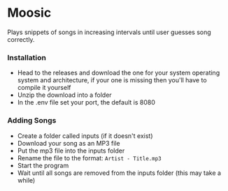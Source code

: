 # Moosic
Plays snippets of songs in increasing intervals until user guesses song correctly.

### Installation
- Head to the releases and download the one for your system operating system and architecture, if your one is missing then you'll have to compile it yourself
- Unzip the download into a folder
- In the .env file set your port, the default is 8080

### Adding Songs
- Create a folder called inputs (if it doesn't exist)
- Download your song as an MP3 file
- Put the mp3 file into the inputs folder
- Rename the file to the format: `Artist - Title.mp3`
- Start the program
- Wait until all songs are removed from the inputs folder (this may take a while)
